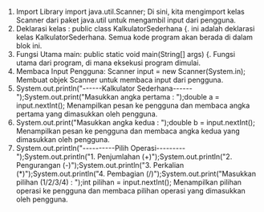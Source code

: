 1. Import Library import java.util.Scanner;    Di sini, kita mengimport kelas Scanner dari paket java.util untuk mengambil input dari pengguna.
2. Deklarasi kelas : public class KalkulatorSederhana {.                              ini adalah deklarasi kelas KalkulatorSederhana. Semua kode program akan berada di dalam blok ini. 
3. Fungsi Utama main: public static void main(String[] args) {.                                 Fungsi utama dari program, di mana eksekusi program dimulai.
4. Membaca Input Pengguna: Scanner input = new Scanner(System.in);                     Membuat objek Scanner untuk membaca input dari pengguna.
5. System.out.println("------Kalkulator Sederhana------");System.out.print("Masukkan angka pertama : ");double a = input.nextInt();                                                  Menampilkan pesan ke pengguna dan membaca angka pertama yang dimasukkan oleh pengguna.
6. System.out.print("Masukkan angka kedua   : ");double b = input.nextInt();     Menampilkan pesan ke pengguna dan membaca angka kedua yang dimasukkan oleh pengguna.
7. System.out.println("----------Pilih Operasi---------");System.out.println("1. Penjumlahan (+)");System.out.println("2. Pengurangan (-)");System.out.println("3. Perkalian   (*)");System.out.println("4. Pembagian   (/)");System.out.print("Masukkan pilihan (1/2/3/4) : ");int pilihan = input.nextInt(); Menampilkan pilihan operasi ke pengguna dan membaca pilihan operasi yang dimasukkan oleh pengguna.